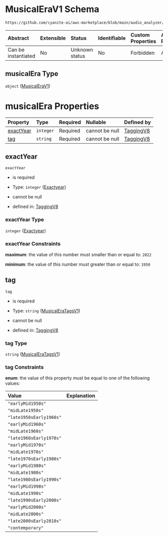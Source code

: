 # MusicalEraV1 Schema

```txt
https://github.com/cyanite-ai/aws-marketplace/blob/main/audio_analyzer/schemes/marketplace_v1/schema/TaggingV8.schema.json#/properties/musicalEra
```



| Abstract            | Extensible | Status         | Identifiable | Custom Properties | Additional Properties | Access Restrictions | Defined In                                                                     |
| :------------------ | :--------- | :------------- | :----------- | :---------------- | :-------------------- | :------------------ | :----------------------------------------------------------------------------- |
| Can be instantiated | No         | Unknown status | No           | Forbidden         | Allowed               | none                | [TaggingV8.schema.json\*](../out/TaggingV8.schema.json "open original schema") |

## musicalEra Type

`object` ([MusicalEraV1](taggingv8-defs-musicalerav1.md))

# musicalEra Properties

| Property                | Type      | Required | Nullable       | Defined by                                                                                                                                                                                                                             |
| :---------------------- | :-------- | :------- | :------------- | :------------------------------------------------------------------------------------------------------------------------------------------------------------------------------------------------------------------------------------- |
| [exactYear](#exactyear) | `integer` | Required | cannot be null | [TaggingV8](taggingv8-defs-musicalerav1-properties-exactyear.md "https://github.com/cyanite-ai/aws-marketplace/blob/main/audio_analyzer/schemes/marketplace_v1/schema/TaggingV8.schema.json#/$defs/MusicalEraV1/properties/exactYear") |
| [tag](#tag)             | `string`  | Required | cannot be null | [TaggingV8](taggingv8-defs-musicaleratagsv1.md "https://github.com/cyanite-ai/aws-marketplace/blob/main/audio_analyzer/schemes/marketplace_v1/schema/TaggingV8.schema.json#/$defs/MusicalEraV1/properties/tag")                        |

## exactYear



`exactYear`

* is required

* Type: `integer` ([Exactyear](taggingv8-defs-musicalerav1-properties-exactyear.md))

* cannot be null

* defined in: [TaggingV8](taggingv8-defs-musicalerav1-properties-exactyear.md "https://github.com/cyanite-ai/aws-marketplace/blob/main/audio_analyzer/schemes/marketplace_v1/schema/TaggingV8.schema.json#/$defs/MusicalEraV1/properties/exactYear")

### exactYear Type

`integer` ([Exactyear](taggingv8-defs-musicalerav1-properties-exactyear.md))

### exactYear Constraints

**maximum**: the value of this number must smaller than or equal to: `2022`

**minimum**: the value of this number must greater than or equal to: `1950`

## tag



`tag`

* is required

* Type: `string` ([MusicalEraTagsV1](taggingv8-defs-musicaleratagsv1.md))

* cannot be null

* defined in: [TaggingV8](taggingv8-defs-musicaleratagsv1.md "https://github.com/cyanite-ai/aws-marketplace/blob/main/audio_analyzer/schemes/marketplace_v1/schema/TaggingV8.schema.json#/$defs/MusicalEraV1/properties/tag")

### tag Type

`string` ([MusicalEraTagsV1](taggingv8-defs-musicaleratagsv1.md))

### tag Constraints

**enum**: the value of this property must be equal to one of the following values:

| Value                   | Explanation |
| :---------------------- | :---------- |
| `"earlyMid1950s"`       |             |
| `"midLate1950s"`        |             |
| `"late1950sEarly1960s"` |             |
| `"earlyMid1960s"`       |             |
| `"midLate1960s"`        |             |
| `"late1960sEarly1970s"` |             |
| `"earlyMid1970s"`       |             |
| `"midLate1970s"`        |             |
| `"late1970sEarly1980s"` |             |
| `"earlyMid1980s"`       |             |
| `"midLate1980s"`        |             |
| `"late1980sEarly1990s"` |             |
| `"earlyMid1990s"`       |             |
| `"midLate1990s"`        |             |
| `"late1990sEarly2000s"` |             |
| `"earlyMid2000s"`       |             |
| `"midLate2000s"`        |             |
| `"late2000sEarly2010s"` |             |
| `"contemporary"`        |             |
